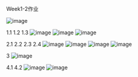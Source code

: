 Week1-2作业

![image](https://github.com/opponet/hqx.github.io/blob/main/Week1-2/Week1-2%E4%BD%9C%E4%B8%9A.png)

1.1 1.2 1.3
![image](https://github.com/opponet/hqx.github.io/blob/main/Week1-2/1.1.png)
![image](https://github.com/opponet/hqx.github.io/blob/main/Week1-2/1.2.png)
![image](https://github.com/opponet/hqx.github.io/blob/main/Week1-2/1.3.png)

2.1 2.2 2.3 2.4
![image](https://github.com/opponet/hqx.github.io/blob/main/Week1-2/2.1.png)
![image](https://github.com/opponet/hqx.github.io/blob/main/Week1-2/2.2.png)
![image](https://github.com/opponet/hqx.github.io/blob/main/Week1-2/2.3.png)
![image](https://github.com/opponet/hqx.github.io/blob/main/Week1-2/2.4.png)

3
![image](https://github.com/opponet/hqx.github.io/blob/main/Week1-2/3.png)


4.1 4.2
![image](https://github.com/opponet/hqx.github.io/blob/main/Week1-2/4.1.png)
![image](https://github.com/opponet/hqx.github.io/blob/main/Week1-2/4.2.png)

